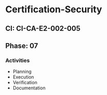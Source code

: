 # Certification-Security

## CI: CI-CA-E2-002-005
## Phase: 07

### Activities
- Planning
- Execution
- Verification
- Documentation
